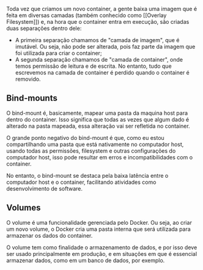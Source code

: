 Toda vez que criamos um novo container, a gente baixa uma imagem que é feita em diversas camadas (também conhecido como [[Overlay Filesystem]]) e, na hora que o container entra em execução, são criadas duas separações dentro dele:

- A primeira separação chamamos de "camada de imagem", que é imutável. Ou seja, não pode ser alterada, pois faz parte da imagem que foi utilizada para criar o container;
- A segunda separação chamamos de "camada de container", onde temos permissão de leitura e de escrita. No entanto, tudo que escrevemos na camada de container é perdido quando o container é removido.

## Bind-mounts

O bind-mount é, basicamente, mapear uma pasta da maquina host para dentro do container. Isso significa que todas as vezes que algum dado é alterado na pasta mapeada, essa alteração vai ser refletida no container.

O grande ponto negativo do bind-mount é que, como eu estou compartilhando uma pasta que está nativamente no computador host, usando todas as permissões, filesystem e outras configurações do computador host, isso pode resultar em erros e incompatibilidades com o container.

No entanto, o bind-mount se destaca pela baixa latência entre o computador host e o container, facilitando atividades como desenvolvimento de software.

## Volumes

O volume é uma funcionalidade gerenciada pelo Docker. Ou seja, ao criar um novo volume, o Docker cria uma pasta interna que será utilizada para armazenar os dados do container.

O volume tem como finalidade o armazenamento de dados, e por isso deve ser usado principalmente em produção, e em situações em que é essencial armazenar dados, como em um banco de dados, por exemplo.